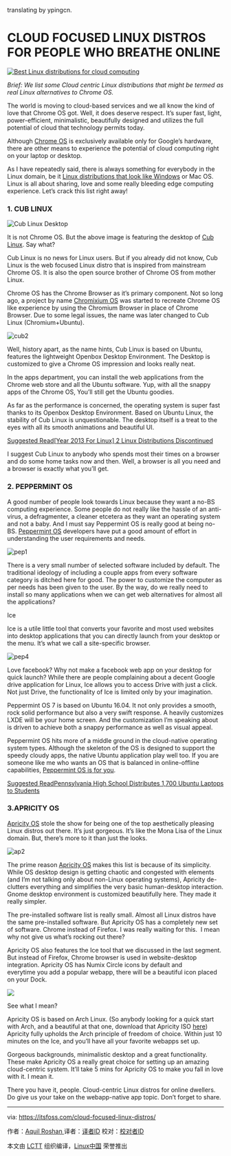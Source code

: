 translating by ypingcn.

CLOUD FOCUSED LINUX DISTROS FOR PEOPLE WHO BREATHE ONLINE
============================================================

[
 ![Best Linux distributions for cloud computing](https://itsfoss.com/wp-content/uploads/2016/11/cloud-centric-Linux-distributions.jpg) 
][6]

_Brief: We list some _Cloud centric_ Linux distributions that might be termed as real Linux alternatives to Chrome OS._

The world is moving to cloud-based services and we all know the kind of love that Chrome OS got. Well, it does deserve respect. It’s super fast, light, power-efficient, minimalistic, beautifully designed and utilizes the full potential of cloud that technology permits today.

Although [Chrome OS][7] is exclusively available only for Google’s hardware, there are other means to experience the potential of cloud computing right on your laptop or desktop.

As I have repeatedly said, there is always something for everybody in the Linux domain, be it [Linux distributions that look like Windows][8] or Mac OS. Linux is all about sharing, love and some really bleeding edge computing experience. Let’s crack this list right away!

### 1\. CUB LINUX

 ![Cub Linux Desktop](https://itsfoss.com/wp-content/uploads/2016/10/cub1.jpg) 

It is not Chrome OS. But the above image is featuring the desktop of [Cub Linux][9]. Say what?

Cub Linux is no news for Linux users. But if you already did not know, Cub Linux is the web focused Linux distro that is inspired from mainstream Chrome OS. It is also the open source brother of Chrome OS from mother Linux.

Chrome OS has the Chrome Browser as it’s primary component. Not so long ago, a project by name [Chromixium OS][10] was started to recreate Chrome OS like experience by using the Chromium Browser in place of Chrome Browser. Due to some legal issues, the name was later changed to Cub Linux (Chromium+Ubuntu).

 ![cub2](https://itsfoss.com/wp-content/uploads/2016/10/cub2.jpg) 

Well, history apart, as the name hints, Cub Linux is based on Ubuntu, features the lightweight Openbox Desktop Environment. The Desktop is customized to give a Chrome OS impression and looks really neat.

In the apps department, you can install the web applications from the Chrome web store and all the Ubuntu software. Yup, with all the snappy apps of the Chrome OS, You’ll still get the Ubuntu goodies.

As far as the performance is concerned, the operating system is super fast thanks to its Openbox Desktop Environment. Based on Ubuntu Linux, the stability of Cub Linux is unquestionable. The desktop itself is a treat to the eyes with all its smooth animations and beautiful UI.

[Suggested Read[Year 2013 For Linux] 2 Linux Distributions Discontinued][11]

I suggest Cub Linux to anybody who spends most their times on a browser and do some home tasks now and then. Well, a browser is all you need and a browser is exactly what you’ll get.

### 2\. PEPPERMINT OS

A good number of people look towards Linux because they want a no-BS computing experience. Some people do not really like the hassle of an anti-virus, a defragmenter, a cleaner etcetera as they want an operating system and not a baby. And I must say Peppermint OS is really good at being no-BS. [Peppermint OS][12] developers have put a good amount of effort in understanding the user requirements and needs.

 ![pep1](https://itsfoss.com/wp-content/uploads/2016/11/pep1.jpg) 

There is a very small number of selected software included by default. The traditional ideology of including a couple apps from every software category is ditched here for good. The power to customize the computer as per needs has been given to the user. By the way, do we really need to install so many applications when we can get web alternatives for almost all the applications?

Ice

Ice is a utile little tool that converts your favorite and most used websites into desktop applications that you can directly launch from your desktop or the menu. It’s what we call a site-specific browser.

 ![pep4](https://itsfoss.com/wp-content/uploads/2016/11/pep4.jpg) 

Love facebook? Why not make a facebook web app on your desktop for quick launch? While there are people complaining about a decent Google drive application for Linux, Ice allows you to access Drive with just a click. Not just Drive, the functionality of Ice is limited only by your imagination.

Peppermint OS 7 is based on Ubuntu 16.04\. It not only provides a smooth, rock solid performance but also a very swift response. A heavily customizes LXDE will be your home screen. And the customization I’m speaking about is driven to achieve both a snappy performance as well as visual appeal.

Peppermint OS hits more of a middle ground in the cloud-native operating system types. Although the skeleton of the OS is designed to support the speedy cloudy apps, the native Ubuntu application play well too. If you are someone like me who wants an OS that is balanced in online-offline capabilities, [Peppermint OS is for you][13].

[Suggested ReadPennsylvania High School Distributes 1,700 Ubuntu Laptops to Students][14]

### 3.APRICITY OS

[Apricity OS][15] stole the show for being one of the top aesthetically pleasing Linux distros out there. It’s just gorgeous. It’s like the Mona Lisa of the Linux domain. But, there’s more to it than just the looks.

 ![ap2](https://itsfoss.com/wp-content/uploads/2016/11/ap2.jpg) 

The prime reason [Apricity OS][16] makes this list is because of its simplicity. While OS desktop design is getting chaotic and congested with elements (and I’m not talking only about non-Linux operating systems), Apricity de-clutters everything and simplifies the very basic human-desktop interaction. Gnome desktop environment is customized beautifully here. They made it really simpler.

The pre-installed software list is really small. Almost all Linux distros have the same pre-installed software. But Apricity OS has a completely new set of software. Chrome instead of Firefox. I was really waiting for this.  I mean why not give us what’s rocking out there?

Apricity OS also features the Ice tool that we discussed in the last segment. But instead of Firefox, Chrome browser is used in website-desktop integration. Apricity OS has Numix Circle icons by default and everytime you add a popular webapp, there will be a beautiful icon placed on your Dock.

 ![](https://itsfoss.com/wp-content/uploads/2016/11/ap1.jpg) 

See what I mean?

Apricity OS is based on Arch Linux. (So anybody looking for a quick start with Arch, and a beautiful at that one, download that Apricity ISO [here][17]) Apricity fully upholds the Arch principle of freedom of choice. Within just 10 minutes on the Ice, and you’ll have all your favorite webapps set up.

Gorgeous backgrounds, minimalistic desktop and a great functionality. These make Apricity OS a really great choice for setting up an amazing cloud-centric system. It’ll take 5 mins for Apricity OS to make you fall in love with it. I mean it.

There you have it, people. Cloud-centric Linux distros for online dwellers. Do give us your take on the webapp-native app topic. Don’t forget to share.

--------------------------------------------------------------------------------

via: https://itsfoss.com/cloud-focused-linux-distros/

作者：[Aquil Roshan ][a]
译者：[译者ID](https://github.com/译者ID)
校对：[校对者ID](https://github.com/校对者ID)

本文由 [LCTT](https://github.com/LCTT/TranslateProject) 组织编译，[Linux中国](https://linux.cn/) 荣誉推出

[a]:https://itsfoss.com/author/aquil/
[1]:https://itsfoss.com/author/aquil/
[2]:https://itsfoss.com/cloud-focused-linux-distros/#comments
[3]:https://twitter.com/share?original_referer=https%3A%2F%2Fitsfoss.com%2F&source=tweetbutton&text=Cloud+Focused+Linux+Distros+For+People+Who+Breathe+Online&url=https%3A%2F%2Fitsfoss.com%2Fcloud-focused-linux-distros%2F&via=%40itsfoss
[4]:https://www.linkedin.com/cws/share?url=https://itsfoss.com/cloud-focused-linux-distros/
[5]:http://pinterest.com/pin/create/button/?url=https://itsfoss.com/cloud-focused-linux-distros/&description=Cloud+Focused+Linux+Distros+For+People+Who+Breathe+Online&media=https://itsfoss.com/wp-content/uploads/2016/11/cloud-centric-Linux-distributions.jpg
[6]:https://itsfoss.com/wp-content/uploads/2016/11/cloud-centric-Linux-distributions.jpg
[7]:https://en.wikipedia.org/wiki/Chrome_OS
[8]:https://itsfoss.com/windows-like-linux-distributions/
[9]:https://cublinux.com/
[10]:https://itsfoss.com/chromixiumos-released/
[11]:https://itsfoss.com/year-2013-linux-2-linux-distributions-discontinued/
[12]:https://peppermintos.com/
[13]:https://peppermintos.com/
[14]:https://itsfoss.com/pennsylvania-high-school-ubuntu/
[15]:https://apricityos.com/
[16]:https://itsfoss.com/apricity-os/
[17]:https://apricityos.com/
